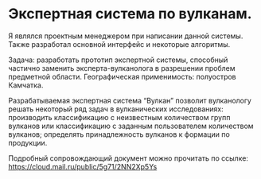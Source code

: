 # Экспертная система по вулканам.

Я являлся проектным менеджером при написании данной системы. Также разработал основной интерфейс и некоторые алгоритмы.

Задача: разработать прототип экспертной системы, способный частично заменить эксперта-вулканолога в разрешении проблем предметной области. Географическая применимость: полуостров Камчатка.

Разрабатываемая экспертная система “Вулкан” позволит вулканологу решать некоторый ряд задач в вулканических исследованиях: производить классификацию с неизвестным количеством групп вулканов или классификацию с заданным пользователем количеством вулканов; определять принадлежность вулканов к формации по продукции.

Подробный сопровождающий документ можно прочитать по ссылке: https://cloud.mail.ru/public/5g71/2NN2Xp5Ys
